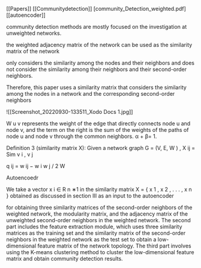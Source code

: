 [[Papers]]
[[Communitydetection]]
[community_Detection_weighted.pdf]
[[autoencoder]]

community detection methods are mostly focused on the investigation at unweighted networks.
[]()

the weighted adjacency matrix of the network can be used as the similarity matrix of the network

only considers the similarity among the nodes and their neighbors and does not consider the similarity among their neighbors and their second-order neighbors.

Therefore, this paper uses a similarity matrix that considers the similarity among the nodes in a network and the corresponding second-order neighbors

![[Screenshot_20220930-133511_Xodo Docs 1.jpg]]

W u v represents the weight of the edge that directly connects node u and node v, and the term on the right is the sum of the weights of the paths of node u and node v through the common neighbors. α + β= 1.

Definition 3 (similarity matrix X): Given a network graph G = (V, E, W ) , X ij = Sim v i , v j 

q ij = w ij − w i w j / 2 W

Autoencoedr

We take a vector x i ∈ R n ∗1 in the similarity matrix X = { x 1 , x 2 , . . . , x n } obtained as discussed in section III as an input to the autoencoder



for obtaining three similarity matrices of the second-order neighbors of the weighted network, the modularity matrix, and the adjacency matrix of the unweighted second-order neighbors in the weighted network. The second part includes the feature extraction module, which uses three similarity matrices as the training set and the similarity matrix of the second-order neighbors in the weighted network as the test set to obtain a low-dimensional feature matrix of the network topology. The third part involves using the K-means clustering method to cluster the low-dimensional feature matrix and obtain community detection results.
